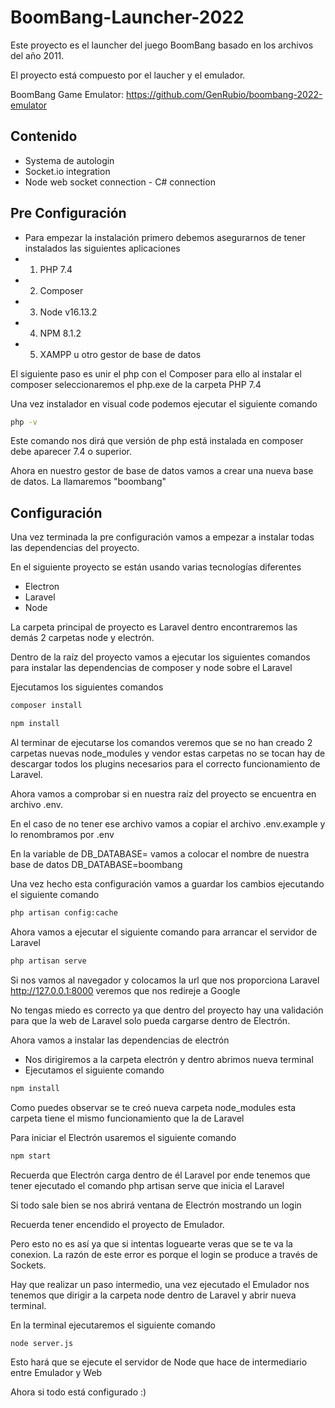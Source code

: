 # BoomBang-Launcher-2022

Este proyecto es el launcher del juego BoomBang basado en los archivos del año 2011. 

El proyecto está compuesto por el laucher y el emulador.

BoomBang Game Emulator: https://github.com/GenRubio/boombang-2022-emulator

## Contenido

 - Systema de autologin
 - Socket.io integration
 - Node web socket connection - C# connection

## Pre Configuración
 - Para empezar la instalación primero debemos asegurarnos de tener instalados las siguientes aplicaciones
 - 1. PHP 7.4
 - 2. Composer
 - 3. Node v16.13.2
 - 4. NPM 8.1.2
 - 5. XAMPP u otro gestor de base de datos

El siguiente paso es unir el php con el Composer para ello al instalar el composer seleccionaremos el php.exe de la carpeta PHP 7.4

Una vez instalador en visual code podemos ejecutar el siguiente comando 
```sh
php -v
```
Este comando nos dirá que versión de php está instalada en composer debe aparecer 7.4 o superior.

Ahora en nuestro gestor de base de datos vamos a crear una nueva base de datos. La llamaremos "boombang"

## Configuración

Una vez terminada la pre configuración vamos a empezar a instalar todas las dependencias del proyecto.

En el siguiente proyecto se están usando varias tecnologías diferentes

- Electron
- Laravel
- Node

La carpeta principal de proyecto es Laravel dentro encontraremos las demás 2 carpetas node y electrón.

Dentro de la raíz del proyecto vamos a ejecutar los siguientes comandos para instalar las dependencias de composer y node sobre el Laravel

Ejecutamos los siguientes comandos

```sh
composer install
```

```sh
npm install
```

Al terminar de ejecutarse los comandos veremos que se no han creado 2 carpetas nuevas node_modules y vendor estas carpetas no se tocan hay de descargar todos los plugins
necesarios para el correcto funcionamiento de Laravel.

Ahora vamos a comprobar si en nuestra raíz del proyecto se encuentra en archivo .env.

En el caso de no tener ese archivo vamos a copiar el archivo .env.example y lo renombramos por .env

En la variable de DB_DATABASE= vamos a colocar el nombre de nuestra base de datos DB_DATABASE=boombang

Una vez hecho esta configuración vamos a guardar los cambios ejecutando el siguiente comando

```sh
php artisan config:cache
```

Ahora vamos a ejecutar el siguiente comando para arrancar el servidor de Laravel

```sh
php artisan serve
```

Si nos vamos al navegador y colocamos la url que nos proporciona Laravel http://127.0.0.1:8000 veremos que nos redireje a Google

No tengas miedo es correcto ya que dentro del proyecto hay una validación para que la web de Laravel solo pueda cargarse dentro de Electrón.

Ahora vamos a instalar las dependencias de electrón 

- Nos dirigiremos a la carpeta electrón y dentro abrimos nueva terminal
- Ejecutamos el siguiente comando

```sh
npm install
```

Como puedes observar se te creó nueva carpeta node_modules esta carpeta tiene el mismo funcionamiento que la de Laravel

Para iniciar el Electrón usaremos el siguiente comando 

```sh
npm start
```

Recuerda que Electrón carga dentro de él Laravel por ende tenemos que tener ejecutado el comando php artisan serve que inicia el Laravel

Si todo sale bien se nos abrirá ventana de Electrón mostrando un login 

Recuerda tener encendido el proyecto de Emulador.

Pero esto no es así ya que si intentas loguearte veras que se te va la conexion. La razón de este error es porque el login se produce a través de Sockets.

Hay que realizar un paso intermedio, una vez ejecutado el Emulador nos tenemos que dirigir a la carpeta node dentro de Laravel y abrir nueva terminal.

En la terminal ejecutaremos el siguiente comando

```sh
node server.js
```

Esto hará que se ejecute el servidor de Node que hace de intermediario entre Emulador y Web

Ahora si todo está configurado :)


